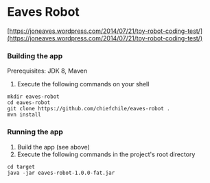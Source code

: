 # Eaves Robot

[https://joneaves.wordpress.com/2014/07/21/toy-robot-coding-test/](https://joneaves.wordpress.com/2014/07/21/toy-robot-coding-test/)

### Building the app
Prerequisites: JDK 8, Maven
1. Execute the following commands on your shell
```
mkdir eaves-robot
cd eaves-robot
git clone https://github.com/chiefchile/eaves-robot .
mvn install
```

### Running the app
1. Build the app (see above)
2. Execute the following commands in the project's root directory
```
cd target
java -jar eaves-robot-1.0.0-fat.jar
```